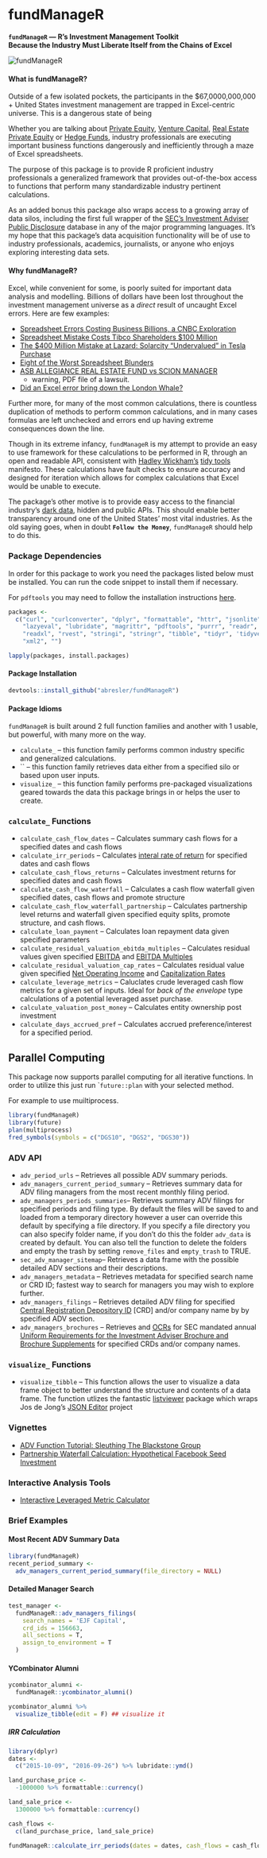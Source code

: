 fundManageR
================

<strong>`fundManageR` — R’s Investment Management Toolkit<br>Because the
Industry Must Liberate Itself from the Chains of Excel</strong>

<img src = 'http://i.imgur.com/ryDGtVV.jpg' alt="fundManageR">

#### <strong>What is fundManageR?</strong>

Outside of a few isolated pockets, the participants in the
$67,0000,000,000 + United States investment management are trapped in
Excel-centric universe. This is a dangerous state of being

Whether you are talking about [Private
Equity](https://en.wikipedia.org/wiki/Private_equity), [Venture
Capital](https://en.wikipedia.org/wiki/Venture_capital), [Real Estate
Private
Equity](https://en.wikipedia.org/wiki/Private_equity_real_estate) or
[Hedge Funds](https://en.wikipedia.org/wiki/Hedge_fund), industry
professionals are executing important business functions dangerously and
inefficiently through a maze of Excel spreadsheets.

The purpose of this package is to provide R proficient industry
professionals a generalized framework that provides out-of-the-box
access to functions that perform many standardizable industry pertinent
calculations.

As an added bonus this package also wraps access to a growing array of
data silos, including the first full wrapper of the [SEC’s Investment
Adviser Public Disclosure](https://adviserinfo.sec.gov/) database in any
of the major programming languages. It’s my hope that this package’s
data acquisition functionality will be of use to industry professionals,
academics, journalists, or anyone who enjoys exploring interesting data
sets.

#### <strong>Why fundManageR?</strong>

Excel, while convenient for some, is poorly suited for important data
analysis and modelling. Billions of dollars have been lost throughout
the investment management universe as a *direct* result of uncaught
Excel errors. Here are few examples:

  - [Spreadsheet Errors Costing Business Billions, a CNBC
    Exploration](http://www.cnbc.com/id/100923538)
  - [Spreadsheet Mistake Costs Tibco Shareholders $100
    Million](http://blogs.wsj.com/moneybeat/2014/10/16/spreadsheet-mistake-costs-tibco-shareholders-100-million/)
  - [The $400 Million Mistake at Lazard: Solarcity “Undervalued” in
    Tesla
    Purchase](http://www.wallstreetoasis.com/forums/the-400-million-mistake-at-lazard-solarcity-undervalued-in-tesla-purchase)
  - [Eight of the Worst Spreadsheet
    Blunders](http://www.cio.com/article/2438188/enterprise-software/eight-of-the-worst-spreadsheet-blunders.html)
  - [ASB ALLEGIANCE REAL ESTATE FUND vs SCION
    MANAGER](http://courts.state.de.us/opinions/download.aspx?ID=172670)
    - warning, PDF file of a lawsuit.
  - [Did an Excel error bring down the London
    Whale?](http://blog.revolutionanalytics.com/2013/02/did-an-excel-error-bring-down-the-london-whale.html)

Further more, for many of the most common calculations, there is
countless duplication of methods to perform common calculations, and in
many cases formulas are left unchecked and errors end up having extreme
consequences down the line.

Though in its extreme infancy, `fundManageR` is my attempt to provide an
easy to use framework for these calculations to be performed in R,
through an open and readable API, consistent with [Hadley
Wickham’s](https://twitter.com/hadleywickham) [tidy
tools](https://mran.microsoft.com/web/packages/tidyverse/vignettes/manifesto.html)
manifesto. These calculations have fault checks to ensure accuracy and
designed for iteration which allows for complex calculations that Excel
would be unable to execute.

The package’s other motive is to provide easy access to the financial
industry’s [dark data](http://www.gartner.com/it-glossary/dark-data),
hidden and public APIs. This should enable better transparency around
one of the United States’ most vital industries. As the old saying goes,
when in doubt <strong>`Follow the Money`</strong>, `fundManageR` should
help to do this.

### Package Dependencies

In order for this package to work you need the packages listed below
must be installed. You can run the code snippet to install them if
necessary.

For `pdftools` you may need to follow the installation instructions
[here](https://github.com/ropensci/pdftools).

``` r
packages <- 
  c("curl", "curlconverter", "dplyr", "formattable", "httr", "jsonlite", 'devtools',
    "lazyeval", "lubridate", "magrittr", "pdftools", "purrr", "readr",  'quantmod',
    "readxl", "rvest", "stringi", "stringr", "tibble", "tidyr", 'tidyverse',
    "xml2", "")

lapply(packages, install.packages)
```

#### <strong>Package Installation</strong>

``` r
devtools::install_github("abresler/fundManageR")
```

#### Package Idioms

`fundManageR` is built around 2 full function families and another with
1 usable, but powerful, with many more on the way.

  - `calculate_` – this function family performs common industry
    specific and generalized calculations.
  - \`\` – this function family retrieves data either from a specified
    silo or based upon user inputs.
  - `visualize_` – this function family performs pre-packaged
    visualizations geared towards the data this package brings in or
    helps the user to create.

### `calculate_` Functions

  - `calculate_cash_flow_dates` – Calculates summary cash flows for a
    specified dates and cash flows
  - `calculate_irr_periods` – Calculates [interal rate of
    return](https://en.wikipedia.org/wiki/Internal_rate_of_return) for
    specified dates and cash flows
  - `calculate_cash_flows_returns` – Calculates investment returns for
    specified dates and cash flows
  - `calculate_cash_flow_waterfall` – Calculates a cash flow waterfall
    given specified dates, cash flows and promote structure
  - `calculate_cash_flow_waterfall_partnership` – Calculates partnership
    level returns and waterfall given specified equity splits, promote
    structure, and cash flows.
  - `calculate_loan_payment` – Calculates loan repayment data given
    specified parameters
  - `calculate_residual_valuation_ebitda_multiples` – Calculates
    residual values given specified
    [EBITDA](https://en.wikipedia.org/wiki/Earnings_before_interest,_taxes,_depreciation,_and_amortization)
    and [EBITDA
    Multiples](http://www.investopedia.com/terms/e/ev-ebitda.asp)
  - `calculate_residual_valuation_cap_rates` – Calculates residual value
    given specified [Net Operating
    Income](http://www.investopedia.com/terms/n/noi.asp) and
    [Capitalization
    Rates](http://www.investopedia.com/terms/c/capitalizationrate.asp)
  - `calculate_leverage_metrics` – Caluclates crude leveraged cash flow
    metrics for a given set of inputs. Ideal for *back of the envelope*
    type calculations of a potential leveraged asset purchase.
  - `calculate_valuation_post_money` – Calculates entity ownership post
    investment
  - `calculate_days_accrued_pref` – Calculates accrued
    preference/interest for a specified period.

## Parallel Computing

This package now supports parallel computing for all iterative
functions. In order to utilize this just run \``future::plan` with your
selected method.

For example to use muiltiprocess.

``` r
library(fundManageR)
library(future)
plan(multiprocess) 
fred_symbols(symbols = c("DGS10", "DGS2", "DGS30"))
```

### ADV API

  - `adv_period_urls` – Retrieves all possible ADV summary periods.
  - `adv_managers_current_period_summary` – Retrieves summary data for
    ADV filing managers from the most recent monthly filing period.
  - `adv_managers_periods_summaries`– Retrieves summary ADV filings for
    specified periods and filing type. By default the files will be
    saved to and loaded from a temporary directory however a user can
    override this default by specifying a file directory. If you specify
    a file directory you can also specify folder name, if you don’t do
    this the folder `adv_data` is created by default. You can also tell
    the function to delete the folders and empty the trash by setting
    `remove_files` and `empty_trash` to TRUE.
  - `sec_adv_manager_sitemap`– Retrieves a data frame with the possible
    detailed ADV sections and their descriptions.
  - `adv_managers_metadata` – Retrieves metadata for specified search
    name or CRD ID; fastest way to search for managers you may wish to
    explore further.
  - `adv_managers_filings` – Retrieves detailed ADV filing for specified
    [Central Registration Depository
    ID](http://www.finra.org/industry/crd) \[CRD\] and/or company name
    by by specified ADV section.
  - `adv_managers_brochures` – Retrieves and
    [OCRs](https://en.wikipedia.org/wiki/Optical_character_recognition)
    for SEC mandated annual [Uniform Requirements for the Investment
    Adviser Brochure and Brochure
    Supplements](https://www.sec.gov/about/forms/formadv-part2.pdf) for
    specified CRDs and/or company names.

### `visualize_` Functions

  - `visualize_tibble` – This function allows the user to visualize
    a data frame object to better understand the structure and contents
    of a data frame. The function utlizes the fantastic
    [listviewer](https://github.com/timelyportfolio/listviewer) package
    which wraps Jos de Jong’s [JSON
    Editor](http://jsoneditoronline.org/) project

### Vignettes

  - [ADV Function Tutorial: Sleuthing The Blackstone
    Group](http://rstudio-pubs-static.s3.amazonaws.com/211588_27da3532ff0a4af58e077670a2ce876e.html)
  - [Partnership Waterfall Calculation: Hypothetical Facebook Seed
    Investment](http://rstudio-pubs-static.s3.amazonaws.com/212788_b319809622a942b4a760d307a4cfe636.html)

### Interactive Analysis Tools

  - [Interactive Leveraged Metric
    Calculator](https://asbcllc.shinyapps.io/levered_metric_dashboard/)

### Brief Examples

#### Most Recent ADV Summary Data

``` r
library(fundManageR)
recent_period_summary <- 
  adv_managers_current_period_summary(file_directory = NULL)
```

#### Detailed Manager Search

``` r
test_manager <- 
  fundManageR::adv_managers_filings(
    search_names = 'EJF Capital',
    crd_ids = 156663,
    all_sections = T,
    assign_to_environment = T
  )
```

#### YCombinator Alumni

``` r
ycombinator_alumni <- 
  fundManageR::ycombinator_alumni()

ycombinator_alumni %>% 
  visualize_tibble(edit = F) ## visualize it
```

##### IRR Calculation

``` r
library(dplyr)
dates <- 
  c("2015-10-09", "2016-09-26") %>% lubridate::ymd()

land_purchase_price <-
  -1000000 %>% formattable::currency()

land_sale_price <-
  1300000 %>% formattable::currency()

cash_flows <- 
  c(land_purchase_price, land_sale_price)

fundManageR::calculate_irr_periods(dates = dates, cash_flows = cash_flows, return_wide = T)
```
